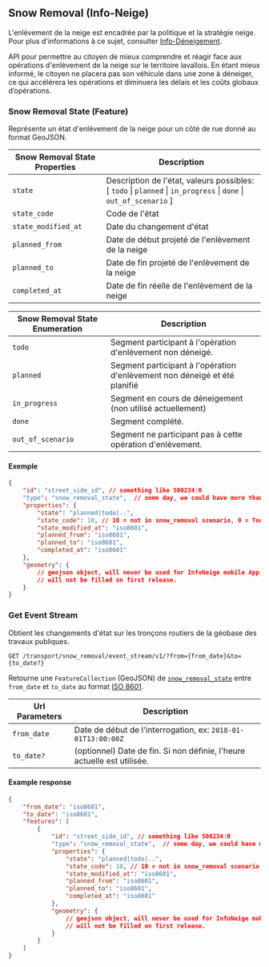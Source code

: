 ## Snow Removal (Info-Neige)

L'enlèvement de la neige est encadrée par la politique et la stratégie neige.
Pour plus d'informations à ce sujet, consulter
[Info-Déneigement](https://www.laval.ca/Pages/Fr/Citoyens/info-deneigement.aspx).

API pour permettre au citoyen de mieux comprendre et réagir face aux opérations
d'enlèvement de la neige sur le territoire lavallois. En étant mieux informé,
le citoyen ne placera pas son véhicule dans une zone à déneiger, ce qui
accélérera les opérations et diminuera les délais et les coûts globaux
d’opérations.

### Snow Removal State (Feature)

Représente un état d'enlèvement de la neige pour un côté de rue donné
au format GeoJSON.

| Snow Removal State Properties | Description |
--------------------|--
`state`             | Description de l'état, valeurs possibles: \[ `todo` \| `planned` \| `in_progress` \| `done` \| `out_of_scenario` ]
`state_code`        | Code de l'état
`state_modified_at` | Date du changement d'état
`planned_from`      | Date de début projeté de l'enlèvement de la neige
`planned_to`        | Date de fin projeté de l'enlèvement de la neige
`completed_at`      | Date de fin réelle de l'enlèvement de la neige

| Snow Removal State Enumeration | Description |
------------------|--
`todo`            | Segment participant à l'opération d'enlèvement non déneigé.
`planned`         | Segment participant à l'opération d'enlèvement non déneigé et été planifié
`in_progress`     | Segment en cours de déneigement (non utilisé actuellement)
`done`            | Segment complété.
`out_of_scenario` | Segment ne participant pas à cette opération d'enlèvement.

#### Exemple

```json
{
    "id": "street_side_id", // something like 500234:R
    "type": "snow_removal_state",  // some day, we could have more than one event type
    "properties": {
        "state": "planned|todo|..",
        "state_code": 10, // 10 = not in snow_removal scenario, 0 = Todo, 1 = Done, etc.
        "state_modified_at": "iso8601",
        "planned_from": "iso8601",
        "planned_to": "iso8601",
        "completed_at": "iso8601"
    },
    "geometry": {
        // geojson object, will never be used for InfoNeige mobile App.
        // will not be filled on first release.
    }
}
```

### Get Event Stream

Obtient les changements d'état sur les tronçons routiers de la géobase
des travaux publiques.

```endpoint
GET /transport/snow_removal/event_stream/v1/?from={from_date}&to={to_date?}
```

Retourne une `FeatureCollection` (GeoJSON) de [`snow_removal_state`](#snowremovalstate-feature) entre `from_date` et `to_date`
au format [ISO 8601](https://en.wikipedia.org/wiki/ISO_8601).

| Url Parameters | Description |
-----------------|--
`from_date`      | Date de début de l'interrogation, ex: `2018-01-01T13:00:00Z`
`to_date?`        | (optionnel) Date de fin. Si non définie, l'heure actuelle est utilisée.

#### Example response

```json
{
    "from_date": "iso8601",
    "to_date": "iso8601",
    "features": [
        {
            "id": "street_side_id", // something like 500234:R
            "type": "snow_removal_state",  // some day, we could have more than one event type
            "properties": {
                "state": "planned|todo|..",
                "state_code": 10, // 10 = not in snow_removal scenario, 0 = Todo, 1 = Done, etc.
                "state_modified_at": "iso8601",
                "planned_from": "iso8601",
                "planned_to": "iso8601",
                "completed_at": "iso8601"
            },
            "geometry": {
                // geojson object, will never be used for InfoNeige mobile App.
                // will not be filled on first release.
            }
        }
    ]
}

```